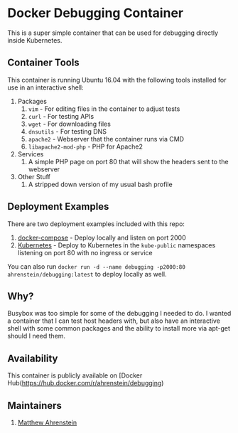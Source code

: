 Docker Debugging Container
========================
This is a super simple container that can be used for debugging directly inside Kubernetes.

Container Tools
---------------
This container is running Ubuntu 16.04 with the following tools installed for use in an interactive shell:

1. Packages
    1. `vim` - For editing files in the container to adjust tests
    2. `curl` - For testing APIs
    3. `wget` - For downloading files
    4. `dnsutils` - For testing DNS
    5. `apache2` - Webserver that the container runs via CMD
    6. `libapache2-mod-php` - PHP for Apache2
2. Services
    1. A simple PHP page on port 80 that will show the headers sent to the webserver
3. Other Stuff
    1. A stripped down version of my usual bash profile

Deployment Examples
-------------------
There are two deployment examples included with this repo:

1. [docker-compose](deployments/docker-compose.yml) - Deploy locally and listen on port 2000
2. [Kubernetes](deployments/kubernetes.yml) - Deploy to Kubernetes in the `kube-public` namespaces listening on port 80 with no ingress or service

You can also run `docker run -d --name debugging -p2000:80 ahrenstein/debugging:latest` to deploy locally as well.

Why?
----
Busybox was too simple for some of the debugging I needed to do. I wanted a container that I can test host headers with, but also have an interactive shell with some common packages and the ability to install more via apt-get should I need them.

Availability
------------
This container is publicly available on [Docker Hub\(https://hub.docker.com/r/ahrenstein/debugging)

Maintainers
----------
1. [Matthew Ahrenstein](https://www.ahrenstein.com)
